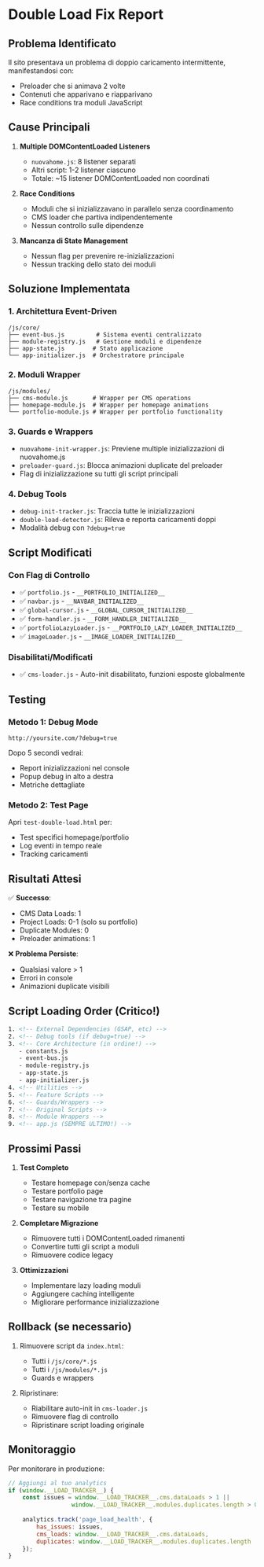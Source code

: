 # Double Load Fix Report

## Problema Identificato
Il sito presentava un problema di doppio caricamento intermittente, manifestandosi con:
- Preloader che si animava 2 volte
- Contenuti che apparivano e riapparivano
- Race conditions tra moduli JavaScript

## Cause Principali

1. **Multiple DOMContentLoaded Listeners**
   - `nuovahome.js`: 8 listener separati
   - Altri script: 1-2 listener ciascuno
   - Totale: ~15 listener DOMContentLoaded non coordinati

2. **Race Conditions**
   - Moduli che si inizializzavano in parallelo senza coordinamento
   - CMS loader che partiva indipendentemente
   - Nessun controllo sulle dipendenze

3. **Mancanza di State Management**
   - Nessun flag per prevenire re-inizializzazioni
   - Nessun tracking dello stato dei moduli

## Soluzione Implementata

### 1. Architettura Event-Driven
```
/js/core/
├── event-bus.js         # Sistema eventi centralizzato
├── module-registry.js   # Gestione moduli e dipendenze
├── app-state.js        # Stato applicazione
└── app-initializer.js  # Orchestratore principale
```

### 2. Moduli Wrapper
```
/js/modules/
├── cms-module.js       # Wrapper per CMS operations
├── homepage-module.js  # Wrapper per homepage animations
└── portfolio-module.js # Wrapper per portfolio functionality
```

### 3. Guards e Wrappers
- `nuovahome-init-wrapper.js`: Previene multiple inizializzazioni di nuovahome.js
- `preloader-guard.js`: Blocca animazioni duplicate del preloader
- Flag di inizializzazione su tutti gli script principali

### 4. Debug Tools
- `debug-init-tracker.js`: Traccia tutte le inizializzazioni
- `double-load-detector.js`: Rileva e reporta caricamenti doppi
- Modalità debug con `?debug=true`

## Script Modificati

### Con Flag di Controllo
- ✅ `portfolio.js` - `__PORTFOLIO_INITIALIZED__`
- ✅ `navbar.js` - `__NAVBAR_INITIALIZED__`
- ✅ `global-cursor.js` - `__GLOBAL_CURSOR_INITIALIZED__`
- ✅ `form-handler.js` - `__FORM_HANDLER_INITIALIZED__`
- ✅ `portfolioLazyLoader.js` - `__PORTFOLIO_LAZY_LOADER_INITIALIZED__`
- ✅ `imageLoader.js` - `__IMAGE_LOADER_INITIALIZED__`

### Disabilitati/Modificati
- ✅ `cms-loader.js` - Auto-init disabilitato, funzioni esposte globalmente

## Testing

### Metodo 1: Debug Mode
```
http://yoursite.com/?debug=true
```
Dopo 5 secondi vedrai:
- Report inizializzazioni nel console
- Popup debug in alto a destra
- Metriche dettagliate

### Metodo 2: Test Page
Apri `test-double-load.html` per:
- Test specifici homepage/portfolio
- Log eventi in tempo reale
- Tracking caricamenti

## Risultati Attesi

✅ **Successo**:
- CMS Data Loads: 1
- Project Loads: 0-1 (solo su portfolio)
- Duplicate Modules: 0
- Preloader animations: 1

❌ **Problema Persiste**:
- Qualsiasi valore > 1
- Errori in console
- Animazioni duplicate visibili

## Script Loading Order (Critico!)

```html
1. <!-- External Dependencies (GSAP, etc) -->
2. <!-- Debug tools (if debug=true) -->
3. <!-- Core Architecture (in ordine!) -->
   - constants.js
   - event-bus.js
   - module-registry.js
   - app-state.js
   - app-initializer.js
4. <!-- Utilities -->
5. <!-- Feature Scripts -->
6. <!-- Guards/Wrappers -->
7. <!-- Original Scripts -->
8. <!-- Module Wrappers -->
9. <!-- app.js (SEMPRE ULTIMO!) -->
```

## Prossimi Passi

1. **Test Completo**
   - Testare homepage con/senza cache
   - Testare portfolio page
   - Testare navigazione tra pagine
   - Testare su mobile

2. **Completare Migrazione**
   - Rimuovere tutti i DOMContentLoaded rimanenti
   - Convertire tutti gli script a moduli
   - Rimuovere codice legacy

3. **Ottimizzazioni**
   - Implementare lazy loading moduli
   - Aggiungere caching intelligente
   - Migliorare performance inizializzazione

## Rollback (se necessario)

1. Rimuovere script da `index.html`:
   - Tutti i `/js/core/*.js`
   - Tutti i `/js/modules/*.js`
   - Guards e wrappers

2. Ripristinare:
   - Riabilitare auto-init in `cms-loader.js`
   - Rimuovere flag di controllo
   - Ripristinare script loading originale

## Monitoraggio

Per monitorare in produzione:
```javascript
// Aggiungi al tuo analytics
if (window.__LOAD_TRACKER__) {
    const issues = window.__LOAD_TRACKER__.cms.dataLoads > 1 || 
                  window.__LOAD_TRACKER__.modules.duplicates.length > 0;
    
    analytics.track('page_load_health', {
        has_issues: issues,
        cms_loads: window.__LOAD_TRACKER__.cms.dataLoads,
        duplicates: window.__LOAD_TRACKER__.modules.duplicates.length
    });
}
```
